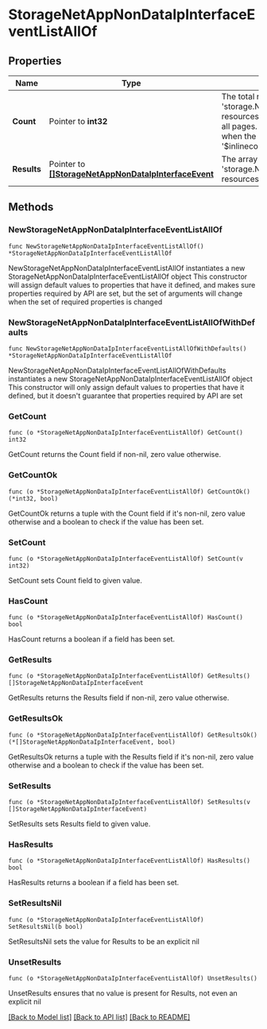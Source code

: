 # StorageNetAppNonDataIpInterfaceEventListAllOf

## Properties

Name | Type | Description | Notes
------------ | ------------- | ------------- | -------------
**Count** | Pointer to **int32** | The total number of &#39;storage.NetAppNonDataIpInterfaceEvent&#39; resources matching the request, accross all pages. The &#39;Count&#39; attribute is included when the HTTP GET request includes the &#39;$inlinecount&#39; parameter. | [optional] 
**Results** | Pointer to [**[]StorageNetAppNonDataIpInterfaceEvent**](StorageNetAppNonDataIpInterfaceEvent.md) | The array of &#39;storage.NetAppNonDataIpInterfaceEvent&#39; resources matching the request. | [optional] 

## Methods

### NewStorageNetAppNonDataIpInterfaceEventListAllOf

`func NewStorageNetAppNonDataIpInterfaceEventListAllOf() *StorageNetAppNonDataIpInterfaceEventListAllOf`

NewStorageNetAppNonDataIpInterfaceEventListAllOf instantiates a new StorageNetAppNonDataIpInterfaceEventListAllOf object
This constructor will assign default values to properties that have it defined,
and makes sure properties required by API are set, but the set of arguments
will change when the set of required properties is changed

### NewStorageNetAppNonDataIpInterfaceEventListAllOfWithDefaults

`func NewStorageNetAppNonDataIpInterfaceEventListAllOfWithDefaults() *StorageNetAppNonDataIpInterfaceEventListAllOf`

NewStorageNetAppNonDataIpInterfaceEventListAllOfWithDefaults instantiates a new StorageNetAppNonDataIpInterfaceEventListAllOf object
This constructor will only assign default values to properties that have it defined,
but it doesn't guarantee that properties required by API are set

### GetCount

`func (o *StorageNetAppNonDataIpInterfaceEventListAllOf) GetCount() int32`

GetCount returns the Count field if non-nil, zero value otherwise.

### GetCountOk

`func (o *StorageNetAppNonDataIpInterfaceEventListAllOf) GetCountOk() (*int32, bool)`

GetCountOk returns a tuple with the Count field if it's non-nil, zero value otherwise
and a boolean to check if the value has been set.

### SetCount

`func (o *StorageNetAppNonDataIpInterfaceEventListAllOf) SetCount(v int32)`

SetCount sets Count field to given value.

### HasCount

`func (o *StorageNetAppNonDataIpInterfaceEventListAllOf) HasCount() bool`

HasCount returns a boolean if a field has been set.

### GetResults

`func (o *StorageNetAppNonDataIpInterfaceEventListAllOf) GetResults() []StorageNetAppNonDataIpInterfaceEvent`

GetResults returns the Results field if non-nil, zero value otherwise.

### GetResultsOk

`func (o *StorageNetAppNonDataIpInterfaceEventListAllOf) GetResultsOk() (*[]StorageNetAppNonDataIpInterfaceEvent, bool)`

GetResultsOk returns a tuple with the Results field if it's non-nil, zero value otherwise
and a boolean to check if the value has been set.

### SetResults

`func (o *StorageNetAppNonDataIpInterfaceEventListAllOf) SetResults(v []StorageNetAppNonDataIpInterfaceEvent)`

SetResults sets Results field to given value.

### HasResults

`func (o *StorageNetAppNonDataIpInterfaceEventListAllOf) HasResults() bool`

HasResults returns a boolean if a field has been set.

### SetResultsNil

`func (o *StorageNetAppNonDataIpInterfaceEventListAllOf) SetResultsNil(b bool)`

 SetResultsNil sets the value for Results to be an explicit nil

### UnsetResults
`func (o *StorageNetAppNonDataIpInterfaceEventListAllOf) UnsetResults()`

UnsetResults ensures that no value is present for Results, not even an explicit nil

[[Back to Model list]](../README.md#documentation-for-models) [[Back to API list]](../README.md#documentation-for-api-endpoints) [[Back to README]](../README.md)


